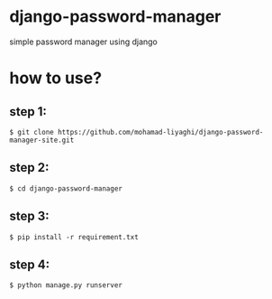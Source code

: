 # django-password-manager
 simple password manager using django  

# how to use?
## step 1:
```
$ git clone https://github.com/mohamad-liyaghi/django-password-manager-site.git
```

## step 2:
```
$ cd django-password-manager
```
## step 3:
```
$ pip install -r requirement.txt
```
## step 4:
```
$ python manage.py runserver
```
